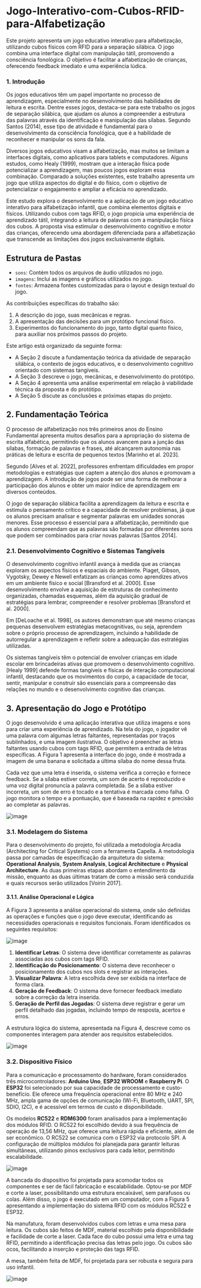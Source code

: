 # Jogo-Interativo-com-Cubos-RFID-para-Alfabetização
Este projeto apresenta um jogo educativo interativo para alfabetização, utilizando cubos físicos com RFID para a separação silábica. O jogo combina uma interface digital com manipulação tátil, promovendo a consciência fonológica. O objetivo é facilitar a alfabetização de crianças, oferecendo feedback imediato e uma experiência lúdica.

### 1. Introdução
Os jogos educativos têm um papel importante no processo de aprendizagem, especialmente no desenvolvimento das habilidades de leitura e escrita. Dentre esses jogos, destaca-se para este trabalho os jogos de separação silábica, que ajudam os alunos a compreender a estrutura das palavras através da identificação e manipulação das sílabas. Segundo Santos (2014), esse tipo de atividade é fundamental para o desenvolvimento da consciência fonológica, que é a habilidade de reconhecer e manipular os sons da fala.

Diversos jogos educativos visam a alfabetização, mas muitos se limitam a interfaces digitais, como aplicativos para tablets e computadores. Alguns estudos, como Healy (1999), mostram que a interação física pode potencializar a aprendizagem, mas poucos jogos exploram essa combinação. Comparado a soluções existentes, este trabalho apresenta um jogo que utiliza aspectos do digital e do físico, com o objetivo de potencializar o engajamento e ampliar a eficácia no aprendizado.

Este estudo explora o desenvolvimento e a aplicação de um jogo educativo interativo para alfabetização infantil, que combina elementos digitais e físicos. Utilizando cubos com tags RFID, o jogo propicia uma experiência de aprendizado tátil, integrando a leitura de palavras com a manipulação física dos cubos. A proposta visa estimular o desenvolvimento cognitivo e motor das crianças, oferecendo uma abordagem diferenciada para a alfabetização que transcende as limitações dos jogos exclusivamente digitais. 

## Estrutura de Pastas
- `sons`: Contém todos os arquivos de áudio utilizados no jogo.
- `imagens`: Inclui as imagens e gráficos utilizados no jogo.
- `fontes`: Armazena fontes customizadas para o layout e design textual do jogo.

As contribuições específicas do trabalho são:
1. A descrição do jogo, suas mecânicas e regras.
2. A apresentação das decisões para um protótipo funcional físico.
3. Experimentos do funcionamento do jogo, tanto digital quanto físico, para auxiliar nos próximos passos do projeto.

Este artigo está organizado da seguinte forma:
- A Seção 2 discute a fundamentação teórica da atividade de separação silábica, o contexto de jogos educativos, e o desenvolvimento cognitivo orientado com sistemas tangíveis.
- A Seção 3 descreve o jogo, mecânicas, e desenvolvimento do protótipo.
- A Seção 4 apresenta uma análise experimental em relação à viabilidade técnica da proposta e do protótipo.
- A Seção 5 discute as conclusões e próximas etapas do projeto.

## 2. Fundamentação Teórica

O processo de alfabetização nos três primeiros anos do Ensino Fundamental apresenta muitos desafios para a apropriação do sistema de escrita alfabética, permitindo que os alunos avancem para a junção das sílabas, formação de palavras e frases, até alcançarem autonomia nas práticas de leitura e escrita de pequenos textos [Marinho et al. 2023]. 

Segundo [Alves et al. 2022], professores enfrentam dificuldades em propor metodologias e estratégias que captem a atenção dos alunos e promovam a aprendizagem. A introdução de jogos pode ser uma forma de melhorar a participação dos alunos e obter um maior índice de aprendizagem em diversos conteúdos.

O jogo de separação silábica facilita a aprendizagem da leitura e escrita e estimula o pensamento crítico e a capacidade de resolver problemas, já que os alunos precisam analisar e segmentar palavras em unidades sonoras menores. Esse processo é essencial para a alfabetização, permitindo que os alunos compreendam que as palavras são formadas por diferentes sons que podem ser combinados para criar novas palavras [Santos 2014].

### 2.1. Desenvolvimento Cognitivo e Sistemas Tangíveis

O desenvolvimento cognitivo infantil avança à medida que as crianças exploram os aspectos físicos e espaciais do ambiente. Piaget, Gibson, Vygotsky, Dewey e Newell enfatizam as crianças como aprendizes ativos em um ambiente físico e social [Bransford et al. 2000]. Esse desenvolvimento envolve a aquisição de estruturas de conhecimento organizadas, chamadas esquemas, além da aquisição gradual de estratégias para lembrar, compreender e resolver problemas [Bransford et al. 2000].

Em [DeLoache et al. 1998], os autores demonstram que até mesmo crianças pequenas desenvolvem estratégias metacognitivas, ou seja, aprendem sobre o próprio processo de aprendizagem, incluindo a habilidade de autorregular a aprendizagem e refletir sobre a adequação das estratégias utilizadas.

Os sistemas tangíveis têm o potencial de envolver crianças em idade escolar em brincadeiras ativas que promovem o desenvolvimento cognitivo. [Healy 1999] defende formas tangíveis e físicas de interação computacional infantil, destacando que os movimentos do corpo, a capacidade de tocar, sentir, manipular e construir são essenciais para a compreensão das relações no mundo e o desenvolvimento cognitivo das crianças.

## 3. Apresentação do Jogo e Protótipo

O jogo desenvolvido é uma aplicação interativa que utiliza imagens e sons para criar uma experiência de aprendizado. Na tela do jogo, o jogador vê uma palavra com algumas letras faltantes, representadas por traços sublinhados, e uma imagem ilustrativa. O objetivo é preencher as letras faltantes usando cubos com tags RFID, que permitem a entrada de letras específicas. A Figura 1 apresenta a interface do jogo, onde é mostrada a imagem de uma banana e solicitada a última sílaba do nome dessa fruta.

Cada vez que uma letra é inserida, o sistema verifica a correção e fornece feedback. Se a sílaba estiver correta, um som de acerto é reproduzido e uma voz digital pronuncia a palavra completada. Se a sílaba estiver incorreta, um som de erro é tocado e a tentativa é marcada como falha. O jogo monitora o tempo e a pontuação, que é baseada na rapidez e precisão ao completar as palavras.

![image](https://github.com/user-attachments/assets/e866b508-0d6f-45ba-b260-27445779a74d)


### 3.1. Modelagem do Sistema

Para o desenvolvimento do projeto, foi utilizada a metodologia Arcadia (Architecting for Critical Systems) com a ferramenta Capella. A metodologia passa por camadas de especificação da arquitetura do sistema: **Operational Analysis**, **System Analysis**, **Logical Architecture** e **Physical Architecture**. As duas primeiras etapas abordam o entendimento da missão, enquanto as duas últimas tratam de como a missão será conduzida e quais recursos serão utilizados [Voirin 2017].

#### 3.1.1. Análise Operacional e Lógica

A Figura 3 apresenta a análise operacional do sistema, onde são definidas as operações e funções que o jogo deve executar, identificando as necessidades operacionais e requisitos funcionais. Foram identificados os seguintes requisitos:

![image](https://github.com/user-attachments/assets/668c90f4-6a38-4478-8acf-4554280384e2)


1. **Identificar Letras**: O sistema deve identificar corretamente as palavras associadas aos cubos com tags RFID.
2. **Identificação do Posicionamento**: O sistema deve reconhecer o posicionamento dos cubos nos slots e registrar as interações.
3. **Visualizar Palavra**: A letra escolhida deve ser exibida na interface de forma clara.
4. **Geração de Feedback**: O sistema deve fornecer feedback imediato sobre a correção da letra inserida.
5. **Geração de Perfil das Jogadas**: O sistema deve registrar e gerar um perfil detalhado das jogadas, incluindo tempo de resposta, acertos e erros.

A estrutura lógica do sistema, apresentada na Figura 4, descreve como os componentes interagem para atender aos requisitos estabelecidos.

![image](https://github.com/user-attachments/assets/555781c1-11e9-4de5-b704-af06c7ad7bec)


### 3.2. Dispositivo Físico

Para a comunicação e processamento do hardware, foram considerados três microcontroladores: **Arduino Uno**, **ESP32 WROOM** e **Raspberry Pi**. O **ESP32** foi selecionado por sua capacidade de processamento e custo-benefício. Ele oferece uma frequência operacional entre 80 MHz e 240 MHz, ampla gama de opções de comunicação (Wi-Fi, Bluetooth, UART, SPI, SDIO, I2C), e é acessível em termos de custo e disponibilidade.

Os modelos **RC522** e **RDM6300** foram analisados para a implementação dos módulos RFID. O RC522 foi escolhido devido à sua frequência de operação de 13,56 MHz, que oferece uma leitura rápida e eficiente, além de ser econômico. O RC522 se comunica com o ESP32 via protocolo SPI. A configuração de múltiplos módulos foi planejada para garantir leituras simultâneas, utilizando pinos exclusivos para cada leitor, permitindo escalabilidade.

![image](https://github.com/user-attachments/assets/006455ac-117b-4e24-8842-7501f5a849a1)


A bancada do dispositivo foi projetada para acomodar todos os componentes e ser de fácil fabricação e escalabilidade. Optou-se por MDF e corte a laser, possibilitando uma estrutura encaixável, sem parafusos ou colas. Além disso, o jogo é executado em um computador, com a Figura 5 apresentando a implementação do sistema RFID com os módulos RC522 e ESP32.

Na manufatura, foram desenvolvidos cubos com letras e uma mesa para leitura. Os cubos são feitos de MDF, material escolhido pela disponibilidade e facilidade de corte a laser. Cada face do cubo possui uma letra e uma tag RFID, permitindo a identificação precisa das letras pelo jogo. Os cubos são ocos, facilitando a inserção e proteção das tags RFID.

A mesa, também feita de MDF, foi projetada para ser robusta e segura para uso infantil.

![image](https://github.com/user-attachments/assets/8583f2ca-505c-4721-8b02-7f570a4be91b)


